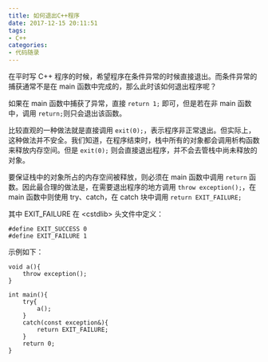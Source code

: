 ```yaml
---
title: 如何退出C++程序
date: 2017-12-15 20:11:51
tags: 
- C++
categories:
- 代码随录
---
```


在平时写 C++ 程序的时候，希望程序在条件异常的时候直接退出。而条件异常的捕获通常不是在 main 函数中完成的，那么此时该如何退出程序呢？

如果在 main 函数中捕获了异常，直接 `return 1;` 即可，但是若在非 main 函数中，调用 `return;`则只会退出该函数。

比较直观的一种做法就是直接调用 `exit(0);`，表示程序非正常退出。但实际上，这种做法并不安全。我们知道，在程序结束时，栈中所有的对象都会调用析构函数来释放内存空间。但是 `exit(0);` 则会直接退出程序，并不会去管栈中尚未释放的对象。

要保证栈中的对象所占的内存空间被释放，则必须在 main 函数中调用 `return` 函数。因此最合理的做法是，在需要退出程序的地方调用 `throw exception();`，在 main 函数中则使用 try、catch，在 catch 块中调用 `return EXIT_FAILURE;`

其中 EXIT_FAILURE 在 \<cstdlib\> 头文件中定义：

```
#define EXIT_SUCCESS 0
#define EXIT_FAILURE 1
```

示例如下：

```
void a(){
	throw exception();
}

int main(){
	try{
		a();
	}
	catch(const exception&){
		return EXIT_FAILURE;
	}
	return 0;
}
```